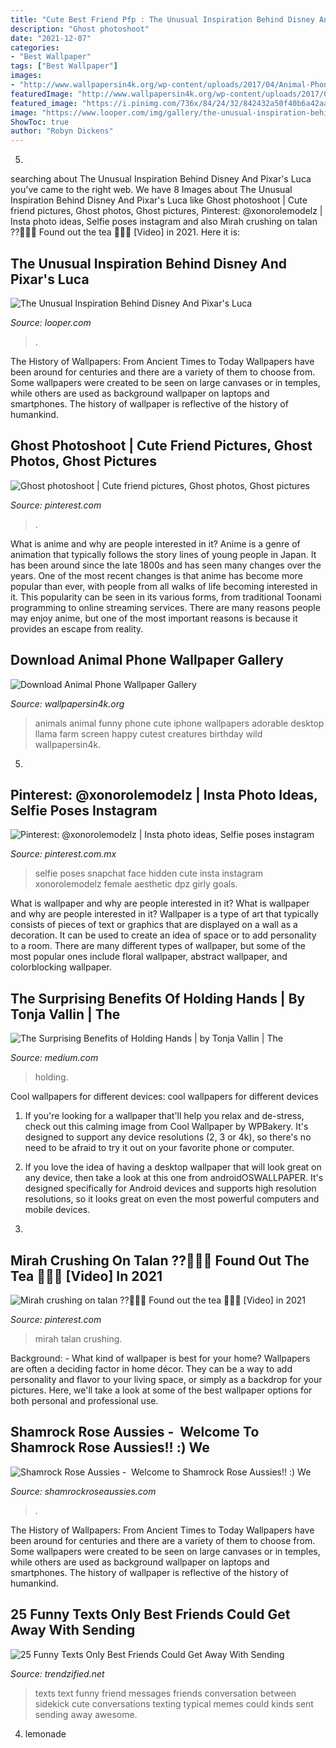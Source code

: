 ```yaml
---
title: "Cute Best Friend Pfp : The Unusual Inspiration Behind Disney And Pixar&#039;s Luca"
description: "Ghost photoshoot"
date: "2021-12-07"
categories:
- "Best Wallpaper"
tags: ["Best Wallpaper"]
images:
- "http://www.wallpapersin4k.org/wp-content/uploads/2017/04/Animal-Phone-Wallpaper-3.jpg"
featuredImage: "http://www.wallpapersin4k.org/wp-content/uploads/2017/04/Animal-Phone-Wallpaper-3.jpg"
featured_image: "https://i.pinimg.com/736x/84/24/32/842432a50f40b6a42aa52a4b80c5d4fe--snapchat.jpg"
image: "https://www.looper.com/img/gallery/the-unusual-inspiration-behind-disney-and-pixars-luca/l-intro-1619618500.jpg"
ShowToc: true
author: "Robyn Dickens"
---
```



5.

	

		
searching about The Unusual Inspiration Behind Disney And Pixar&#039;s Luca you've came to the right web. We have 8 Images about The Unusual Inspiration Behind Disney And Pixar&#039;s Luca like Ghost photoshoot | Cute friend pictures, Ghost photos, Ghost pictures, Pinterest: @xonorolemodelz | Insta photo ideas, Selfie poses instagram and also Mirah crushing on talan ??🍵🍵🍵 Found out the tea 🤣🤣🤣 [Video] in 2021. Here it is:
		
    
## The Unusual Inspiration Behind Disney And Pixar&#039;s Luca

<img loading=lazy src="https://www.looper.com/img/gallery/the-unusual-inspiration-behind-disney-and-pixars-luca/l-intro-1619618500.jpg" onerror="this.onerror=null;this.src='https://tse4.mm.bing.net/th?id=OIP.Zi04N9VQrvSYMxjEcjb75gHaEK&amp;pid=15.1';" alt="The Unusual Inspiration Behind Disney And Pixar&#039;s Luca">

_Source: looper.com_

>. 

	

The History of Wallpapers: From Ancient Times to Today
Wallpapers have been around for centuries and there are a variety of them to choose from. Some wallpapers were created to be seen on large canvases or in temples, while others are used as background wallpaper on laptops and smartphones. The history of wallpaper is reflective of the history of humankind.

    
## Ghost Photoshoot | Cute Friend Pictures, Ghost Photos, Ghost Pictures

<img loading=lazy src="https://i.pinimg.com/736x/34/dd/3c/34dd3cb48ea7bfdb9abbf7c1b633a717.jpg" onerror="this.onerror=null;this.src='https://tse1.mm.bing.net/th?id=OIP.Mne0fqdurWEenuWuMzANdAHaLH&amp;pid=15.1';" alt="Ghost photoshoot | Cute friend pictures, Ghost photos, Ghost pictures">

_Source: pinterest.com_

>. 

	

What is anime and why are people interested in it?
Anime is a genre of animation that typically follows the story lines of young people in Japan. It has been around since the late 1800s and has seen many changes over the years. One of the most recent changes is that anime has become more popular than ever, with people from all walks of life becoming interested in it. This popularity can be seen in its various forms, from traditional Toonami programming to online streaming services. There are many reasons people may enjoy anime, but one of the most important reasons is because it provides an escape from reality.

    
## Download Animal Phone Wallpaper Gallery

<img loading=lazy src="http://www.wallpapersin4k.org/wp-content/uploads/2017/04/Animal-Phone-Wallpaper-3.jpg" onerror="this.onerror=null;this.src='https://tse3.mm.bing.net/th?id=OIP.mDilFiwkaDw0zhPVGpXY8AHaLH&amp;pid=15.1';" alt="Download Animal Phone Wallpaper Gallery">

_Source: wallpapersin4k.org_

>animals animal funny phone cute iphone wallpapers adorable desktop llama farm screen happy cutest creatures birthday wild wallpapersin4k. 

	

5.

    
## Pinterest: @xonorolemodelz | Insta Photo Ideas, Selfie Poses Instagram

<img loading=lazy src="https://i.pinimg.com/736x/84/24/32/842432a50f40b6a42aa52a4b80c5d4fe--snapchat.jpg" onerror="this.onerror=null;this.src='https://tse1.mm.bing.net/th?id=OIP.tM_pVWSTugPK0emGzvs_oQHaNL&amp;pid=15.1';" alt="Pinterest: @xonorolemodelz | Insta photo ideas, Selfie poses instagram">

_Source: pinterest.com.mx_

>selfie poses snapchat face hidden cute insta instagram xonorolemodelz female aesthetic dpz girly goals. 

	

What is wallpaper and why are people interested in it?
What is wallpaper and why are people interested in it?
Wallpaper is a type of art that typically consists of pieces of text or graphics that are displayed on a wall as a decoration. It can be used to create an idea of space or to add personality to a room. There are many different types of wallpaper, but some of the most popular ones include floral wallpaper, abstract wallpaper, and colorblocking wallpaper.

    
## The Surprising Benefits Of Holding Hands | By Tonja Vallin | The

<img loading=lazy src="https://miro.medium.com/max/6538/1*Cq4iqG4KEesea-da6LWIhw.jpeg" onerror="this.onerror=null;this.src='https://tse1.mm.bing.net/th?id=OIP.Fcb7b7BdcviOcyCcCRVOPAHaLG&amp;pid=15.1';" alt="The Surprising Benefits of Holding Hands | by Tonja Vallin | The">

_Source: medium.com_

>holding. 

	

Cool wallpapers for different devices:
cool wallpapers for different devices 

1. If you're looking for a wallpaper that'll help you relax and de-stress, check out this calming image from Cool Wallpaper by WPBakery. It's designed to support any device resolutions (2, 3 or 4k), so there's no need to be afraid to try it out on your favorite phone or computer.

2. If you love the idea of having a desktop wallpaper that will look great on any device, then take a look at this one from androidOSWALLPAPER. It's designed specifically for Android devices and supports high resolution resolutions, so it looks great on even the most powerful computers and mobile devices.

3.

    
## Mirah Crushing On Talan ??🍵🍵🍵 Found Out The Tea 🤣🤣🤣 [Video] In 2021

<img loading=lazy src="https://i.pinimg.com/736x/cd/d2/70/cdd270c94c4a84b0a08a75965c08cdb3.jpg" onerror="this.onerror=null;this.src='https://tse3.mm.bing.net/th?id=OIP.9l3ldEPES1UN1biZtmTENAHaNK&amp;pid=15.1';" alt="Mirah crushing on talan ??🍵🍵🍵 Found out the tea 🤣🤣🤣 [Video] in 2021">

_Source: pinterest.com_

>mirah talan crushing. 

	

Background: - What kind of wallpaper is best for your home?
Wallpapers are often a deciding factor in home décor. They can be a way to add personality and flavor to your living space, or simply as a backdrop for your pictures. Here, we'll take a look at some of the best wallpaper options for both personal and professional use.

    
## Shamrock Rose Aussies - ﻿﻿﻿ Welcome To Shamrock Rose Aussies!! :) We

<img loading=lazy src="http://shamrockroseaussies.com/yahoo_site_admin/assets/images/DSC_0354.95233241_std.jpg" onerror="this.onerror=null;this.src='https://tse4.mm.bing.net/th?id=OIP.tKZ7SRJSoJLoXo2urBcI_AHaE-&amp;pid=15.1';" alt="Shamrock Rose Aussies - ﻿﻿﻿ Welcome to Shamrock Rose Aussies!! :) We">

_Source: shamrockroseaussies.com_

>. 

	

The History of Wallpapers: From Ancient Times to Today
Wallpapers have been around for centuries and there are a variety of them to choose from. Some wallpapers were created to be seen on large canvases or in temples, while others are used as background wallpaper on laptops and smartphones. The history of wallpaper is reflective of the history of humankind.

    
## 25 Funny Texts Only Best Friends Could Get Away With Sending

<img loading=lazy src="http://www.trendzified.net/wp-content/uploads/2014/10/funny-best-friend-texts-1.jpg" onerror="this.onerror=null;this.src='https://tse1.mm.bing.net/th?id=OIP.zbO_-VpN48ubqBPQJBEXZAHaLH&amp;pid=15.1';" alt="25 Funny Texts Only Best Friends Could Get Away With Sending">

_Source: trendzified.net_

>texts text funny friend messages friends conversation between sidekick cute conversations texting typical memes could kinds sent sending away awesome. 

	

4. lemonade 

